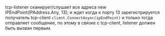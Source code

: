 tcp-listener сканирует/слушает все адреса  new IPEndPoint(IPAddress.Any, 13);
 и ждет когда к порту 13 зарегистрируется получатель tcp-client
  `client.ConnectAsync(ipEndPoint)`
 и только тогда отправляет сообщение, по этому в связке с tcp-client, 
 listener должен быть вызван первым. 
 